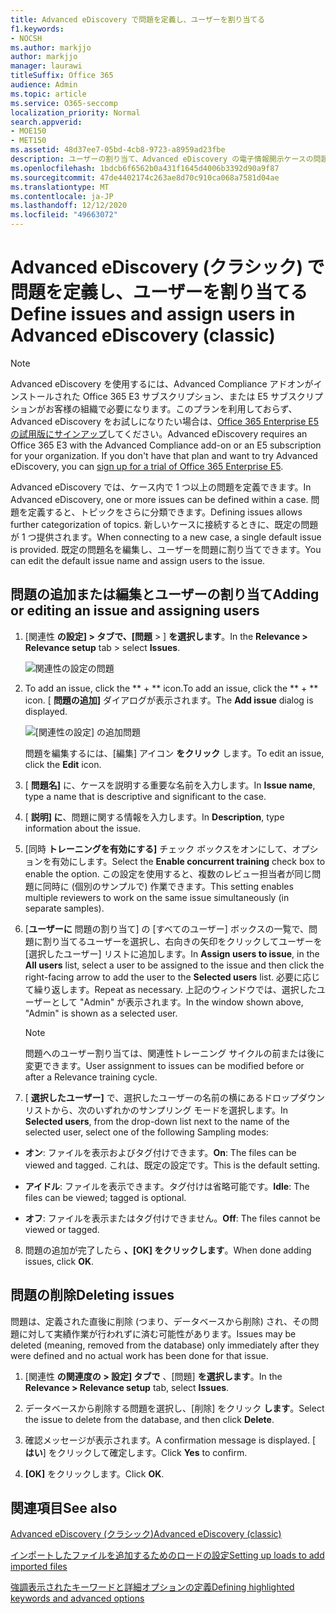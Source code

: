 ```yaml
---
title: Advanced eDiscovery で問題を定義し、ユーザーを割り当てる
f1.keywords:
- NOCSH
ms.author: markjjo
author: markjjo
manager: laurawi
titleSuffix: Office 365
audience: Admin
ms.topic: article
ms.service: O365-seccomp
localization_priority: Normal
search.appverid:
- MOE150
- MET150
ms.assetid: 48d37ee7-05bd-4cb8-9723-a8959ad23fbe
description: ユーザーの割り当て、Advanced eDiscovery の電子情報開示ケースの問題の削除など、問題を追加または編集する方法について説明します。
ms.openlocfilehash: 1bdcb6f6562b0a431f1645d4006b3392d90a9f87
ms.sourcegitcommit: 47de4402174c263ae8d70c910ca068a7581d04ae
ms.translationtype: MT
ms.contentlocale: ja-JP
ms.lasthandoff: 12/12/2020
ms.locfileid: "49663072"
---
```

# <a name="define-issues-and-assign-users-in-advanced-ediscovery-classic"></a><span data-ttu-id="71c29-103">Advanced eDiscovery (クラシック) で問題を定義し、ユーザーを割り当てる</span><span class="sxs-lookup"><span data-stu-id="71c29-103">Define issues and assign users in Advanced eDiscovery (classic)</span></span>

> [!NOTE]
> <span data-ttu-id="71c29-p101">Advanced eDiscovery を使用するには、Advanced Compliance アドオンがインストールされた Office 365 E3 サブスクリプション、または E5 サブスクリプションがお客様の組織で必要になります。このプランを利用しておらず、Advanced eDiscovery をお試しになりたい場合は、[Office 365 Enterprise E5 の試用版にサインアップ](https://go.microsoft.com/fwlink/p/?LinkID=698279)してください。</span><span class="sxs-lookup"><span data-stu-id="71c29-p101">Advanced eDiscovery requires an Office 365 E3 with the Advanced Compliance add-on or an E5 subscription for your organization. If you don't have that plan and want to try Advanced eDiscovery, you can [sign up for a trial of Office 365 Enterprise E5](https://go.microsoft.com/fwlink/p/?LinkID=698279).</span></span> 
  
<span data-ttu-id="71c29-106">Advanced eDiscovery では、ケース内で 1 つ以上の問題を定義できます。</span><span class="sxs-lookup"><span data-stu-id="71c29-106">In Advanced eDiscovery, one or more issues can be defined within a case.</span></span> <span data-ttu-id="71c29-107">問題を定義すると、トピックをさらに分類できます。</span><span class="sxs-lookup"><span data-stu-id="71c29-107">Defining issues allows further categorization of topics.</span></span> <span data-ttu-id="71c29-108">新しいケースに接続するときに、既定の問題が 1 つ提供されます。</span><span class="sxs-lookup"><span data-stu-id="71c29-108">When connecting to a new case, a single default issue is provided.</span></span> <span data-ttu-id="71c29-109">既定の問題名を編集し、ユーザーを問題に割り当てできます。</span><span class="sxs-lookup"><span data-stu-id="71c29-109">You can edit the default issue name and assign users to the issue.</span></span> 
  
## <a name="adding-or-editing-an-issue-and-assigning-users"></a><span data-ttu-id="71c29-110">問題の追加または編集とユーザーの割り当て</span><span class="sxs-lookup"><span data-stu-id="71c29-110">Adding or editing an issue and assigning users</span></span>

1. <span data-ttu-id="71c29-111">[関連性 **の設定] \> タブで、[問題** \> ] **を選択します**。</span><span class="sxs-lookup"><span data-stu-id="71c29-111">In the **Relevance \> Relevance setup** tab \> select **Issues**.</span></span>
    
    ![関連性の設定の問題](../media/dfd8f9ef-b167-4ed9-980e-00ae98a97169.png)
  
2. <span data-ttu-id="71c29-113">To add an issue, click the \*\* + \*\* icon.</span><span class="sxs-lookup"><span data-stu-id="71c29-113">To add an issue, click the \*\* + \*\* icon.</span></span> <span data-ttu-id="71c29-114">[ **問題の追加]** ダイアログが表示されます。</span><span class="sxs-lookup"><span data-stu-id="71c29-114">The **Add issue** dialog is displayed.</span></span> 
    
    ![[関連性の設定] の追加問題](../media/c8e94982-139a-472a-b85d-282f2d742046.png)
  
    <span data-ttu-id="71c29-116">問題を編集するには、[編集] アイコン **をクリック** します。</span><span class="sxs-lookup"><span data-stu-id="71c29-116">To edit an issue, click the **Edit** icon.</span></span> 
    
3. <span data-ttu-id="71c29-117">[ **問題名]** に、ケースを説明する重要な名前を入力します。</span><span class="sxs-lookup"><span data-stu-id="71c29-117">In **Issue name**, type a name that is descriptive and significant to the case.</span></span> 
    
4. <span data-ttu-id="71c29-118">[ **説明] に**、問題に関する情報を入力します。</span><span class="sxs-lookup"><span data-stu-id="71c29-118">In **Description**, type information about the issue.</span></span>
    
5. <span data-ttu-id="71c29-119">[同時 **トレーニングを有効にする]** チェック ボックスをオンにして、オプションを有効にします。</span><span class="sxs-lookup"><span data-stu-id="71c29-119">Select the **Enable concurrent training** check box to enable the option.</span></span> <span data-ttu-id="71c29-120">この設定を使用すると、複数のレビュー担当者が同じ問題に同時に (個別のサンプルで) 作業できます。</span><span class="sxs-lookup"><span data-stu-id="71c29-120">This setting enables multiple reviewers to work on the same issue simultaneously (in separate samples).</span></span> 
    
6. <span data-ttu-id="71c29-121">[**ユーザーに** 問題の割り当て] の [すべてのユーザー] ボックスの一覧で、問題に割り当てるユーザーを選択し、右向きの矢印をクリックしてユーザーを [選択したユーザー] リストに追加します。</span><span class="sxs-lookup"><span data-stu-id="71c29-121">In **Assign users to issue**, in the **All users** list, select a user to be assigned to the issue and then click the right-facing arrow to add the user to the **Selected users** list.</span></span> <span data-ttu-id="71c29-122">必要に応じて繰り返します。</span><span class="sxs-lookup"><span data-stu-id="71c29-122">Repeat as necessary.</span></span> <span data-ttu-id="71c29-123">上記のウィンドウでは、選択したユーザーとして "Admin" が表示されます。</span><span class="sxs-lookup"><span data-stu-id="71c29-123">In the window shown above, "Admin" is shown as a selected user.</span></span> 
    
    > [!NOTE]
    > <span data-ttu-id="71c29-124">問題へのユーザー割り当ては、関連性トレーニング サイクルの前または後に変更できます。</span><span class="sxs-lookup"><span data-stu-id="71c29-124">User assignment to issues can be modified before or after a Relevance training cycle.</span></span> 
  
7. <span data-ttu-id="71c29-125">[ **選択したユーザー]** で、選択したユーザーの名前の横にあるドロップダウン リストから、次のいずれかのサンプリング モードを選択します。</span><span class="sxs-lookup"><span data-stu-id="71c29-125">In **Selected users**, from the drop-down list next to the name of the selected user, select one of the following Sampling modes:</span></span> 
    
  - <span data-ttu-id="71c29-126">**オン**: ファイルを表示およびタグ付けできます。</span><span class="sxs-lookup"><span data-stu-id="71c29-126">**On**: The files can be viewed and tagged.</span></span> <span data-ttu-id="71c29-127">これは、既定の設定です。</span><span class="sxs-lookup"><span data-stu-id="71c29-127">This is the default setting.</span></span>
    
  - <span data-ttu-id="71c29-128">**アイドル**: ファイルを表示できます。タグ付けは省略可能です。</span><span class="sxs-lookup"><span data-stu-id="71c29-128">**Idle**: The files can be viewed; tagged is optional.</span></span>
    
  - <span data-ttu-id="71c29-129">**オフ**: ファイルを表示またはタグ付けできません。</span><span class="sxs-lookup"><span data-stu-id="71c29-129">**Off**: The files cannot be viewed or tagged.</span></span>
    
8. <span data-ttu-id="71c29-130">問題の追加が完了したら **、[OK] をクリックします**。</span><span class="sxs-lookup"><span data-stu-id="71c29-130">When done adding issues, click **OK**.</span></span>
    
## <a name="deleting-issues"></a><span data-ttu-id="71c29-131">問題の削除</span><span class="sxs-lookup"><span data-stu-id="71c29-131">Deleting issues</span></span>

<span data-ttu-id="71c29-132">問題は、定義された直後に削除 (つまり、データベースから削除) され、その問題に対して実績作業が行われずに済む可能性があります。</span><span class="sxs-lookup"><span data-stu-id="71c29-132">Issues may be deleted (meaning, removed from the database) only immediately after they were defined and no actual work has been done for that issue.</span></span> 
  
1. <span data-ttu-id="71c29-133">[関連性 **の関連度の \> 設定] タブで** 、[問題] **を選択します**。</span><span class="sxs-lookup"><span data-stu-id="71c29-133">In the **Relevance \> Relevance setup** tab, select **Issues**.</span></span>
    
2. <span data-ttu-id="71c29-134">データベースから削除する問題を選択し、[削除] をクリック **します**。</span><span class="sxs-lookup"><span data-stu-id="71c29-134">Select the issue to delete from the database, and then click **Delete**.</span></span>
    
3. <span data-ttu-id="71c29-135">確認メッセージが表示されます。</span><span class="sxs-lookup"><span data-stu-id="71c29-135">A confirmation message is displayed.</span></span> <span data-ttu-id="71c29-136">[ **はい**] をクリックして確定します。</span><span class="sxs-lookup"><span data-stu-id="71c29-136">Click **Yes** to confirm.</span></span> 
    
4. <span data-ttu-id="71c29-137">**[OK]** をクリックします。</span><span class="sxs-lookup"><span data-stu-id="71c29-137">Click **OK**.</span></span>
    
## <a name="see-also"></a><span data-ttu-id="71c29-138">関連項目</span><span class="sxs-lookup"><span data-stu-id="71c29-138">See also</span></span>

[<span data-ttu-id="71c29-139">Advanced eDiscovery (クラシック)</span><span class="sxs-lookup"><span data-stu-id="71c29-139">Advanced eDiscovery (classic)</span></span>](office-365-advanced-ediscovery.md)
  
[<span data-ttu-id="71c29-140">インポートしたファイルを追加するためのロードの設定</span><span class="sxs-lookup"><span data-stu-id="71c29-140">Setting up loads to add imported files</span></span>](set-up-loads-to-add-imported-files.md)
  
[<span data-ttu-id="71c29-141">強調表示されたキーワードと詳細オプションの定義</span><span class="sxs-lookup"><span data-stu-id="71c29-141">Defining highlighted keywords and advanced options</span></span>](define-highlighted-keywords-and-advanced-options.md)

